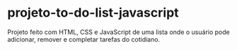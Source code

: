 # projeto-to-do-list-javascript
Projeto feito com HTML, CSS e JavaScript de uma lista onde o usuário pode adicionar, remover e completar tarefas do cotidiano.
